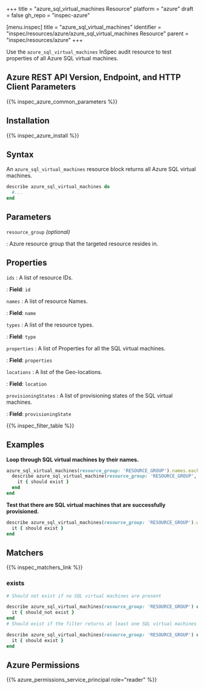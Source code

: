 +++
title = "azure_sql_virtual_machines Resource"
platform = "azure"
draft = false
gh_repo = "inspec-azure"

[menu.inspec]
title = "azure_sql_virtual_machines"
identifier = "inspec/resources/azure/azure_sql_virtual_machines Resource"
parent = "inspec/resources/azure"
+++

Use the `azure_sql_virtual_machines` InSpec audit resource to test properties of all Azure SQL virtual machines.

## Azure REST API Version, Endpoint, and HTTP Client Parameters

{{% inspec_azure_common_parameters %}}

## Installation

{{% inspec_azure_install %}}

## Syntax

An `azure_sql_virtual_machines` resource block returns all Azure SQL virtual machines.

```ruby
describe azure_sql_virtual_machines do
  #...
end
```

## Parameters

`resource_group` _(optional)_

: Azure resource group that the targeted resource resides in.

## Properties

`ids`
: A list of resource IDs.

: **Field**: `id`

`names`
: A list of resource Names.

: **Field**: `name`

`types`
: A list of the resource types.

: **Field**: `type`

`properties`
: A list of Properties for all the SQL virtual machines.

: **Field**: `properties`

`locations`
: A list of the Geo-locations.

: **Field**: `location`

`provisioningStates`
: A list of provisioning states of the SQL virtual machines.

: **Field**: `provisioningState`

{{% inspec_filter_table %}}

## Examples

**Loop through SQL virtual machines by their names.**

```ruby
azure_sql_virtual_machines(resource_group: 'RESOURCE_GROUP').names.each do |name|
  describe azure_sql_virtual_machine(resource_group: 'RESOURCE_GROUP', name: name) do
    it { should exist }
  end
end
```

**Test that there are SQL virtual machines that are successfully provisioned.**

```ruby
describe azure_sql_virtual_machines(resource_group: 'RESOURCE_GROUP').where(provisioningState: 'Succeeded') do
  it { should exist }
end
```

## Matchers

{{% inspec_matchers_link %}}

### exists

```ruby
# Should not exist if no SQL virtual machines are present

describe azure_sql_virtual_machines(resource_group: 'RESOURCE_GROUP') do
  it { should_not exist }
end
# Should exist if the filter returns at least one SQL virtual machines

describe azure_sql_virtual_machines(resource_group: 'RESOURCE_GROUP') do
  it { should exist }
end
```

## Azure Permissions

{{% azure_permissions_service_principal role="reader" %}}
